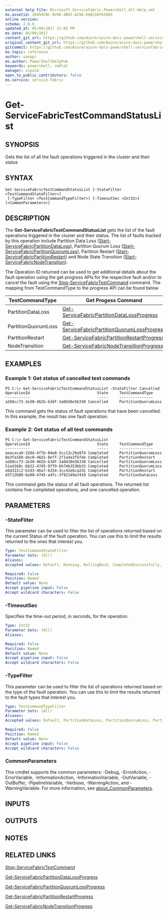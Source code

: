 ```yaml
---
external help file: Microsoft.ServiceFabric.Powershell.dll-Help.xml
ms.assetid: 26459CBC-9296-4B65-A298-E6B31EF65865
online version:
schema: 2.0.0
updated_at: 05/09/2017 21:05 PM
ms.date: 05/09/2017
content_git_url: https://github.com/Azure/azure-docs-powershell-servicefabric/blob/master/Service-Fabric-cmdlets/ServiceFabric/vlatest/Get-ServiceFabricTestCommandStatusList.md
original_content_git_url: https://github.com/Azure/azure-docs-powershell-servicefabric/blob/master/Service-Fabric-cmdlets/ServiceFabric/vlatest/Get-ServiceFabricTestCommandStatusList.md
gitcommit: https://github.com/Azure/azure-docs-powershell-servicefabric/blob/c1b7792bfa7505252a5e7b377993086efa446f5b
ms.topic: reference
author: oanapl
ms.author: PowerShellHelpPub
keywords: powershell, cmdlet
manager: vipulm
open_to_public_contributors: false
ms.service: service-fabric
---
```


# Get-ServiceFabricTestCommandStatusList

## SYNOPSIS
Gets the list of all the fault operations triggered in the cluster and their status

## SYNTAX

```
Get-ServiceFabricTestCommandStatusList [-StateFilter <TestCommandStateFilter>]
 [-TypeFilter <TestCommandTypeFilter>] [-TimeoutSec <Int32>] [<CommonParameters>]
```

## DESCRIPTION
The **Get-ServiceFabricTestCommandStatusList** gets the list of the fault operations triggered in the cluster and their status. The list of faults tracked by this operation include Partition Data Loss ([Start-ServiceFabricPartitionDataLoss](./Start-ServiceFabricPartitionDataLoss.md)), Partition Quorum Loss ([Start-ServiceFabricPartitionQuorumLoss](./Start-ServiceFabricPartitionQuorumLoss.md)), Partition Restart ([Start-ServiceFabricPartitionRestart](./Start-ServiceFabricPartitionRestart.md)) and Node State Transition ([Start-ServiceFabricNodeTransition](./Start-ServiceFabricNodeTransition.md)).

The Operation ID returned can be used to get additional details about the fault operation using the get progress APIs for the respective fault and/or to cancel the fault using the [Stop-ServiceFabricTestCommand](./Stop-ServiceFabricTestCommand.md) command. The mapping from TestCommandType to the progress API can be found below

| TestCommandType | Get Progess Command |
| --- | --- |
| PartitionDataLoss | [Get-ServiceFabricPartitionDataLossProgress](./Get-ServiceFabricPartitionDataLossProgress) |
| PartitionQuorumLoss | [Get-ServiceFabricPartitionQuorumLossProgress](./Get-ServiceFabricPartitionQuorumLossProgress) |
| PartitionRestart | [Get-ServiceFabricPartitionRestartProgress](./Get-ServiceFabricPartitionRestartProgress) |
| NodeTransition | [Get-ServiceFabricNodeTransitionProgress](./Get-ServiceFabricNodeTransitionProgress) |

## EXAMPLES

### Example 1: Get status of cancelled test commands
```
PS C:\> Get-ServiceFabricTestCommandStatusList -StateFilter Cancelled
OperationId                              State     TestCommandType
-----------                              -----     ---------------
a268cc73-2e30-462b-b3df-3a0d30e5b330 Cancelled     PartitionQuorumLoss
```

This command gets the status of fault operations that have been cancelled.
In this example, the result has one fault operation.

### Example 2: Get status of all test commands
```
PS C:\> Get-ServiceFabricTestCommandStatusList
OperationId                              State     TestCommandType
-----------                              -----     ---------------
aeaceca9-320d-4f7b-84e8-3cc13c29a974 Completed     PartitionQuorumLoss
0e3fa169-dec0-46d1-8eff-2f1a4a3f5fde Completed     PartitionRestart
a268cc73-2e30-462b-b3df-3a0d30e5b330 Cancelled     PartitionQuorumLoss
51ed168c-bb22-47d5-97f9-6b74b353bb33 Completed     PartitionQuorumLoss
ebd322c2-b1d3-46a7-b254-3cc42e6ca2d1 Completed     PartitionRestart
d3f12b09-6a90-4745-a4fc-3f92149a7419 Completed     PartitionDataLoss
```

This command gets the status of all fault operations.
The returned list contains five completed operations, and one cancelled operation.

## PARAMETERS

### -StateFilter
This parameter can be used to filter the list of operations returned based on the current Status of the fault operation. You can use this to limit the results returned to the ones that interest you. 

```yaml
Type: TestCommandStateFilter
Parameter Sets: (All)
Aliases: 
Accepted values: Default, Running, RollingBack, CompletedSuccessfully, Failed, Cancelled, ForceCancelled, All

Required: False
Position: Named
Default value: None
Accept pipeline input: False
Accept wildcard characters: False
```

### -TimeoutSec
Specifies the time-out period, in seconds, for the operation.

```yaml
Type: Int32
Parameter Sets: (All)
Aliases: 

Required: False
Position: Named
Default value: None
Accept pipeline input: False
Accept wildcard characters: False
```

### -TypeFilter
This parameter can be used to filter the list of operations returned based on the type of the fault operation. You can use this to limit the results returned to the fault types that interest you. 

```yaml
Type: TestCommandTypeFilter
Parameter Sets: (All)
Aliases: 
Accepted values: Default, PartitionDataLoss, PartitionQuorumLoss, PartitionRestart, All

Required: False
Position: Named
Default value: None
Accept pipeline input: False
Accept wildcard characters: False
```

### CommonParameters
This cmdlet supports the common parameters: -Debug, -ErrorAction, -ErrorVariable, -InformationAction, -InformationVariable, -OutVariable, -OutBuffer, -PipelineVariable, -Verbose, -WarningAction, and -WarningVariable. For more information, see [about_CommonParameters](http://go.microsoft.com/fwlink/?LinkID=113216).

## INPUTS

## OUTPUTS

## NOTES

## RELATED LINKS

[Stop-ServiceFabricTestCommand](./Stop-ServiceFabricTestCommand.md)

[Get-ServiceFabricPartitionDataLossProgress](./Get-ServiceFabricPartitionDataLossProgress)

[Get-ServiceFabricPartitionQuorumLossProgress](./Get-ServiceFabricPartitionQuorumLossProgress)

[Get-ServiceFabricPartitionRestartProgress](./Get-ServiceFabricPartitionRestartProgress)

[Get-ServiceFabricNodeTransitionProgress](./Get-ServiceFabricNodeTransitionProgress)
